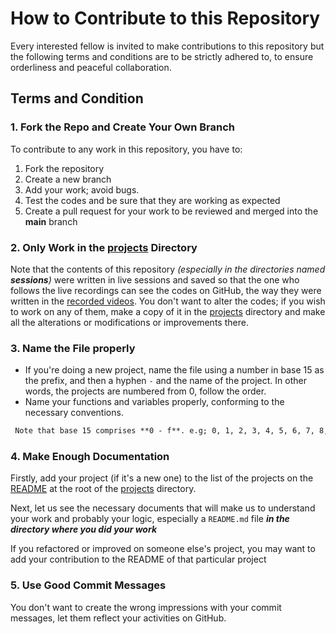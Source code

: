 # How to Contribute to this Repository

Every interested fellow is invited to make contributions to this repository but the following terms and conditions are to be strictly adhered to,
to ensure orderliness and peaceful collaboration.

## Terms and Condition

### 1. Fork the Repo and Create Your Own Branch

To contribute to any work in this repository, you have to:

1. Fork the repository
2. Create a new branch
3. Add your work; avoid bugs.
4. Test the codes and be sure that they are working as expected
5. Create a pull request for your work to be reviewed and merged into the **main** branch

### 2. Only Work in the [projects](./projects) Directory

Note that the contents of this repository *(especially in the directories named **sessions**)* were written in live sessions and saved so that the one who follows the live recordings can see the codes on GitHub, the way they were written in the [recorded videos](https://youtube.com/playlist?list=PLU10dryLOLEGEnWCZgG87VkvAi-fPaDfE).
You don't want to alter the codes; if you wish to work on any of them, make a copy of it in the [projects](./projects) directory and make all the alterations or modifications or improvements there.

### 3. Name the File properly

- If you're doing a new project, name the file using a number in base 15 as the prefix, and then a hyphen `-` and the name of the project.
In other words, the projects are numbered from 0, follow the order.
- Name your functions and variables properly, conforming to the necessary conventions.

```txt
 Note that base 15 comprises **0 - f**. e.g; 0, 1, 2, 3, 4, 5, 6, 7, 8, 9, a, b, c, d, e, f, 10, 11, 12, ... 1f and so on.
```

### 4. Make Enough Documentation

Firstly, add your project (if it's a new one) to the list of the projects on the [README](./projects/README.md) at the root of the [projects](./projects) directory.

Next, let us see the necessary documents that will make us to understand your work and probably your logic, especially a `README.md` file ***in the directory where you did your work***

If you refactored or improved on someone else's project, you may want to add your contribution to the README of that particular project

### 5. Use Good Commit Messages

You don't want to create the wrong impressions with your commit messages, let them reflect your activities on GitHub.
